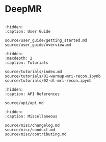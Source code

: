 # DeepMR
```{include} ../_README.md
```

```{toctree}
:hidden:
:caption: User Guide

source/user_guide/getting_started.md
source/user_guide/overview.md

```

```{toctree}
:hidden:
:maxdepth: 2
:caption: Tutorials

source/tutorials/index.md
source/tutorials/01-warmup-mri-recon.ipynb
source/tutorials/02-dl-mri-recon.ipynb

```

```{toctree}
:hidden:
:caption: API References

source/api/api.md

```

```{toctree}
:hidden:
:caption: Miscellaneous

source/misc/changelog.md
source/misc/conduct.md
source/misc/contributing.md

```

